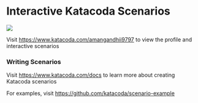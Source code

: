 # Interactive Katacoda Scenarios

[![](http://shields.katacoda.com/katacoda/amangandhii9797/count.svg)](https://www.katacoda.com/amangandhii9797 "Get your profile on Katacoda.com")

Visit https://www.katacoda.com/amangandhii9797 to view the profile and interactive scenarios

### Writing Scenarios
Visit https://www.katacoda.com/docs to learn more about creating Katacoda scenarios

For examples, visit https://github.com/katacoda/scenario-example
